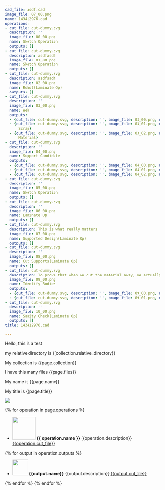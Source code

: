 ```yaml
---
cad_file: asdf.cad
image_file: 07_00.png
name: 143412976.cad
operations:
- cut_file: cut-dummy.svg
  description: ''
  image_file: 00_00.png
  name: Sketch Operation
  outputs: []
- cut_file: cut-dummy.svg
  description: asdfasdf
  image_file: 01_00.png
  name: Sketch Operation
  outputs: []
- cut_file: cut-dummy.svg
  description: asdfsadf
  image_file: 02_00.png
  name: Robot(Laminate Op)
  outputs: []
- cut_file: cut-dummy.svg
  description: ''
  image_file: 03_00.png
  name: Web
  outputs:
  - {cut_file: cut-dummy.svg, description: '', image_file: 03_00.png, name: Sheet}
  - {cut_file: cut-dummy.svg, description: '', image_file: 03_01.png, name: Inner
      Scrap}
  - {cut_file: cut-dummy.svg, description: '', image_file: 03_02.png, name: Removed
      Material}
- cut_file: cut-dummy.svg
  description: ''
  image_file: 04_00.png
  name: Support Candidate
  outputs:
  - {cut_file: cut-dummy.svg, description: '', image_file: 04_00.png, name: support}
  - {cut_file: cut-dummy.svg, description: '', image_file: 04_01.png, name: cut line}
  - {cut_file: cut-dummy.svg, description: '', image_file: 04_02.png, name: cut area}
- cut_file: cut-dummy.svg
  description: ''
  image_file: 05_00.png
  name: Sketch Operation
  outputs: []
- cut_file: cut-dummy.svg
  description: ''
  image_file: 06_00.png
  name: Laminate Op
  outputs: []
- cut_file: cut-dummy.svg
  description: This is what really matters
  image_file: 07_00.png
  name: Supported Design(Laminate Op)
  outputs: []
- cut_file: cut-dummy.svg
  description: ''
  image_file: 08_00.png
  name: Cut Supports(Laminate Op)
  outputs: []
- cut_file: cut-dummy.svg
  description: To prove that when we cut the material away, we actually remove it
  image_file: 09_00.png
  name: Identify Bodies
  outputs:
  - {cut_file: cut-dummy.svg, description: '', image_file: 09_00.png, name: Body 0}
  - {cut_file: cut-dummy.svg, description: '', image_file: 09_01.png, name: Body 1}
- cut_file: cut-dummy.svg
  description: ''
  image_file: 10_00.png
  name: Sanity Check(Laminate Op)
  outputs: []
title: 143412976.cad

---
```


Hello, this is a test

my relative directory is {{collection.relative_directory}}

My collection is {{page.collection}}

I have this many files {{page.files}}

My name is {{page.name}}

My title is {{page.title}}

[<img src="{{page.image_file}}" />]({{page.cad_file}})

{% for operation in page.operations %}

* [<img src="{{operation.image_file}}" height = "75px" />]({{operation.image_file}}) **{{ operation.name }}** {{operation.description}} [{{operation.cut_file}}]({{operation.cut_file}})

{% for output in operation.outputs %}
  * [<img src="{{output.image_file}}" height = "50px" />]({{output.image_file}}) **{{output.name}}** {{output.description}} [{{output.cut_file}}]({{output.cut_file}})

{% endfor %}
{% endfor %}
